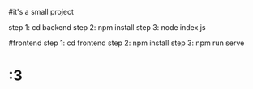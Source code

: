 #it's a small project

step 1: cd backend
step 2: npm install
step 3: node index.js

#frontend
step 1: cd frontend
step 2: npm install
step 3: npm run serve

# :3
